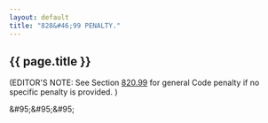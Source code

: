```yaml
---
layout: default 
title: "828&#46;99 PENALTY."
---
```


{{ page.title }}
----------------

(EDITOR'S NOTE: See Section [820.99](39b74b22.html) for general Code
penalty if no specific penalty is provided. )

\&#95;\&#95;\&#95;
